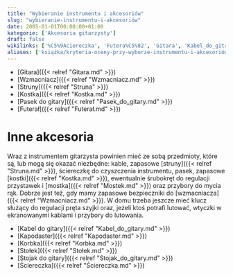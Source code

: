 ```yaml
---
title: "Wybieranie instrumentu i akcesoriów"
slug: "wybieranie-instrumentu-i-akcesoriów"
date: 2005-01-01T00:00:00+01:00
kategorie: ['Akcesoria gitarzysty']
draft: false
wikilinks: ['%C5%9Aciereczka', 'Futera%C5%82', 'Gitara', 'Kabel_do_gitary', 'Kapodaster', 'Korbka', 'Kostka', 'Pasek_do_gitary', 'Sto%C5%82ek', 'Stojak_do_gitary', 'Struny', 'Wzmacniacz', 'kostka', 'mostek', 'struny', 'wzmacniacz']
aliases: ['książka/kryteria-oceny-przy-wyborze-instrumentu-i-akcesoriów', 'wybieranie-instrumentu-i-akcesoriow']
---
```

  - [Gitara]({{< relref "Gitara.md" >}})
  - [Wzmacniacz]({{< relref "Wzmacniacz.md" >}})
  - [Struny]({{< relref "Struna" >}})
  - [Kostka]({{< relref "Kostka.md" >}})
  - [Pasek do gitary]({{< relref "Pasek_do_gitary.md" >}})
  - [Futerał]({{< relref "Futerał.md" >}})

# Inne akcesoria

Wraz z instrumentem gitarzysta powinien mieć ze sobą przedmioty, które
są, lub mogą się okazać niezbędne: kable, zapasowe
[struny]({{< relref "Struna.md" >}}), ściereczkę do czyszczenia instrumentu,
pasek, zapasowe [kostki]({{< relref "Kostka.md" >}}), ewentualnie śrubokręt do
regulacji przystawek i [mostka]({{< relref "Mostek.md" >}}) oraz przybory do
mycia rąk. Dobrze jest też, gdy mamy zapasowe bezpieczniki do
[wzmacniacza]({{< relref "Wzmacniacz.md" >}}). W domu trzeba jeszcze mieć klucz
służący do regulacji pręta szyjki oraz, jeżeli ktoś potrafi lutować,
wtyczki w ekranowanymi kablami i przybory do lutowania.

  - [Kabel do gitary]({{< relref "Kabel_do_gitary.md" >}})
  - [Kapodaster]({{< relref "Kapodaster.md" >}})
  - [Korbka]({{< relref "Korbka.md" >}})
  - [Stołek]({{< relref "Stołek.md" >}})
  - [Stojak do gitary]({{< relref "Stojak_do_gitary.md" >}})
  - [Ściereczka]({{< relref "Ściereczka.md" >}})

